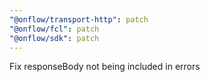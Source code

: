 ```yaml
---
"@onflow/transport-http": patch
"@onflow/fcl": patch
"@onflow/sdk": patch
---
```


Fix responseBody not being included in errors
